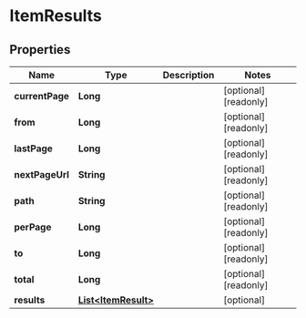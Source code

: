 

# ItemResults

## Properties

Name | Type | Description | Notes
------------ | ------------- | ------------- | -------------
**currentPage** | **Long** |  |  [optional] [readonly]
**from** | **Long** |  |  [optional] [readonly]
**lastPage** | **Long** |  |  [optional] [readonly]
**nextPageUrl** | **String** |  |  [optional] [readonly]
**path** | **String** |  |  [optional] [readonly]
**perPage** | **Long** |  |  [optional] [readonly]
**to** | **Long** |  |  [optional] [readonly]
**total** | **Long** |  |  [optional] [readonly]
**results** | [**List&lt;ItemResult&gt;**](ItemResult.md) |  |  [optional]



